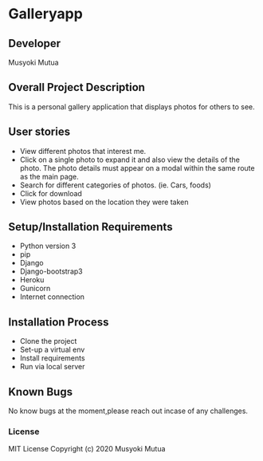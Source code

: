 # Galleryapp

## Developer
Musyoki Mutua

## Overall Project Description
This is a personal gallery application that displays photos for others to see.

## User stories
* View different photos that interest me.
* Click on a single photo to expand it and also view the details of the photo. The photo details must appear on a modal within the same route as the main page.
* Search for different categories of photos. (ie. Cars, foods)
* Click for download
* View photos based on the location they were taken

## Setup/Installation Requirements
* Python version 3
* pip
* Django
* Django-bootstrap3
* Heroku
* Gunicorn
* Internet connection

## Installation Process
* Clone the project
* Set-up a virtual env
* Install requirements 
* Run via local server
## Known Bugs
No know bugs at the moment,please reach out incase of any challenges.

### License
MIT License 
Copyright (c) 2020 Musyoki Mutua